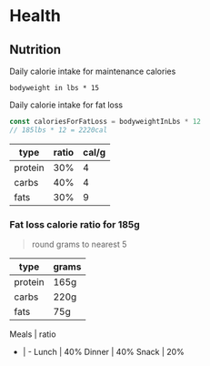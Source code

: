 # Health

## Nutrition

Daily calorie intake for maintenance calories

`bodyweight in lbs * 15`

Daily calorie intake for fat loss

```js
const caloriesForFatLoss = bodyweightInLbs * 12
// 185lbs * 12 = 2220cal
```

type | ratio | cal/g 
--- | --- | --
protein | 30% | 4
carbs | 40% | 4
fats | 30% | 9


### Fat loss calorie ratio for 185g

> round grams to nearest 5

type | grams 
-- | --
protein | 165g
carbs | 220g
fats | 75g

Meals | ratio
- | -
Lunch | 40%
Dinner | 40%
Snack | 20%